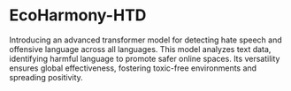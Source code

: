 # EcoHarmony-HTD
Introducing an advanced transformer model for detecting hate speech and offensive language across all languages. This model analyzes text data, identifying harmful language to promote safer online spaces. Its versatility ensures global effectiveness, fostering toxic-free environments and spreading positivity.
